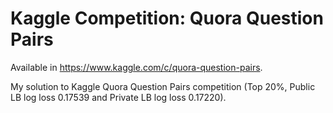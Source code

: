 # Kaggle Competition: Quora Question Pairs

Available in https://www.kaggle.com/c/quora-question-pairs.

My solution to Kaggle Quora Question Pairs competition (Top 20%, Public LB log loss 0.17539 and Private LB log loss 0.17220).

